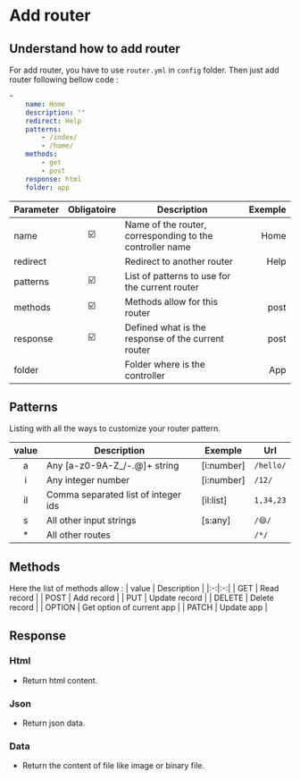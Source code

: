 # Add router

## Understand how to add router 
For add router, you have to use `router.yml` in `config` folder.
Then just add router following bellow code :

```yml
-
    name: Home
    description: ""
    redirect: Help
    patterns:
        - /index/
        - /home/
    methods:
        - get
        - post
    response: html
    folder: app
```
| Parameter | Obligatoire | Description | Exemple |
|-|:-:|-|-:|
| name | ☑️ | Name of the router, corresponding to the controller name | Home |
| redirect | | Redirect to another router | Help |
| patterns | ☑️ | List of patterns to use for the current router |
| methods | ☑️ | Methods allow for this router | post |
| response | ☑️ | Defined what is the response of the current router | post |
| folder | | Folder where is the controller | App |

## Patterns

Listing with all the ways to customize your router pattern.

| value | Description | Exemple | Url |
|:-:|-|-|-|
| a | Any [a-z0-9A-Z_/-.@]+ string | [i:number] | `/hello/` |
| i | Any integer number | [i:number] | `/12/` |
| il | Comma separated list of integer ids | [il:list] | `1,34,23` |
| s | All other input strings | [s:any] | `/😄/` |
| * | All other routes  |  | `/*/` |

## Methods

Here the list of methods allow :
| value | Description |
|:-:|:-:|
| GET | Read record |
| POST | Add record |
| PUT | Update record |
| DELETE | Delete record |
| OPTION | Get option of current app |
| PATCH | Update app |

## Response

### Html

- Return html content.

### Json

- Return json data.

### Data

- Return the content of file like image or binary file.